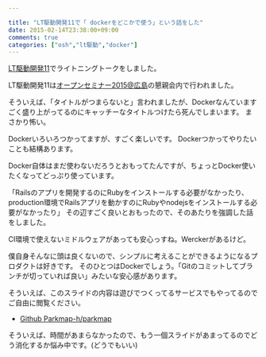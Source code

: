 ```yaml
---

title: "LT駆動開発11で「 dockerをどこかで使う」という話をした"
date: 2015-02-14T23:38:00+09:00
comments: true
categories: ["osh","lt駆動","docker"]
---
```


[LT駆動開発11](https://github.com/LTDD/Sessions/wiki/LT%E9%A7%86%E5%8B%95%E9%96%8B%E7%99%BA11)でライトニングトークをしました。

LT駆動開発11は[オープンセミナー2015@広島](http://osh-web.github.io/2015/)の懇親会内で行われました。

そういえば、「タイトルがつまらないと」言われましたが、Dockerなんていますごく盛り上がってるのにキャッチーなタイトルつけたら死んでしまいます。
まさかり怖い。

<script async class="speakerdeck-embed" data-id="150b79fe25574978b0642df9aa2ba30c" data-ratio="1.33333333333333" src="//speakerdeck.com/assets/embed.js"></script>

Dockerいろいろつかってますが、すごく楽しいです。
Dockerつかってやりたいことも結構あります。

Docker自体はまだ使わないだろうとおもってたんですが、ちょっとDocker使いたくなってどっぷり使っています。

「Railsのアプリを開発するのにRubyをインストールする必要がなかったり、production環境でRailsアプリを動かすのにRubyやnodejsをインストールする必要がなかったり」
その辺すごく良いとおもったので、そのあたりを強調した話をしました。

CI環境で使えないミドルウェアがあっても安心っすね。Werckerがあるけど。

僕自身そんなに頭は良くないので、シンプルに考えることができるようになるプロダクトは好きです。
そのひとつはDockerでしょう。「Gitのコミットしてブランチが切っていれば良い」みたいな安心感があります。

そういえば、このスライドの内容は遊びでつくってるサービスでもやってるのでご自由に閲覧ください。

* [Github Parkmap-h/parkmap](https://github.com/parkmap-h/parkmap)

そういえば、時間があまらなかったので、もう一個スライドがあまってるのでどう消化するか悩み中です。(どうでもいい)
